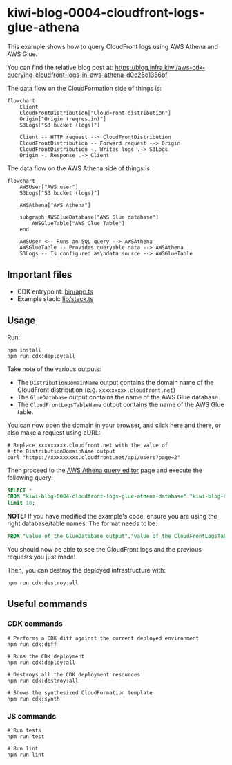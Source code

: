 # kiwi-blog-0004-cloudfront-logs-glue-athena

This example shows how to query CloudFront logs using AWS Athena and AWS Glue.

You can find the relative blog post at: https://blog.infra.kiwi/aws-cdk-querying-cloudfront-logs-in-aws-athena-d0c25e1356bf

The data flow on the CloudFormation side of things is:

```mermaid
flowchart
    Client
    CloudFrontDistribution["CloudFront distribution"]
    Origin["Origin (reqres.in)"]
    S3Logs["S3 bucket (logs)"]

    Client -- HTTP request --> CloudFrontDistribution
    CloudFrontDistribution -- Forward request --> Origin
    CloudFrontDistribution -. Writes logs .-> S3Logs
    Origin -. Response .-> Client
```

The data flow on the AWS Athena side of things is:

```mermaid
flowchart
    AWSUser["AWS user"]
    S3Logs["S3 bucket (logs)"]
    
    AWSAthena["AWS Athena"]

    subgraph AWSGlueDatabase["AWS Glue database"]
        AWSGlueTable["AWS Glue Table"]
    end

    AWSUser <-- Runs an SQL query --> AWSAthena
    AWSGlueTable -- Provides queryable data --> AWSAthena
    S3Logs -- Is configured as\ndata source --> AWSGlueTable
```

## Important files

* CDK entrypoint: [bin/app.ts](bin/app.ts)
* Example stack: [lib/stack.ts](lib/stack.ts)

## Usage

Run:

```shell
npm install
npm run cdk:deploy:all
```

Take note of the various outputs:

* The `DistributionDomainName` output contains the domain name of the CloudFront distribution (e.g. `xxxxxxxxx.cloudfront.net`)
* The `GlueDatabase` output contains the name of the AWS Glue database.
* The `CloudFrontLogsTableName` output contains the name of the AWS Glue table.

You can now open the domain in your browser, and click here and there, or also make a request using cURL:

```shell
# Replace xxxxxxxxx.cloudfront.net with the value of 
# the DistributionDomainName output
curl "https://xxxxxxxxx.cloudfront.net/api/users?page=2"
```

Then proceed to the [AWS Athena query editor](https://us-east-1.console.aws.amazon.com/athena/home?region=us-east-1#/query-editor)
page and execute the following query:

```sql
SELECT *
FROM "kiwi-blog-0004-cloudfront-logs-glue-athena-database"."kiwi-blog-0004-cloudfront-logs-glue-athena-cloudfrontlogstable"
limit 10;
```

**NOTE:** If you have modified the example's code, ensure you are using the right database/table names. The format needs to be:

```sql
FROM "value_of_the_GlueDatabase_output"."value_of_the_CloudFrontLogsTableName_output"
```

You should now be able to see the CloudFront logs and the previous requests you just made!

Then, you can destroy the deployed infrastructure with:

```shell
npm run cdk:destroy:all
```

## Useful commands

### CDK commands

```shell
# Performs a CDK diff against the current deployed environment
npm run cdk:diff

# Runs the CDK deployment
npm run cdk:deploy:all

# Destroys all the CDK deployment resources
npm run cdk:destroy:all

# Shows the synthesized CloudFormation template
npm run cdk:synth
```

### JS commands

```shell
# Run tests
npm run test

# Run lint
npm run lint
```

